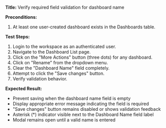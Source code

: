 **Title:** Verify required field validation for dashboard name

**Preconditions:**
  1. At least one user-created dashboard exists in the Dashboards table.

**Test Steps:**
  1. Login to the workspace as an authenticated user.
  2. Navigate to the Dashboard List page.
  3. Click on the "More Actions" button (three dots) for any dashboard.
  4. Click on "Rename" from the dropdown menu.
  5. Clear the "Dashboard Name" field completely.
  6. Attempt to click the "Save changes" button.
  7. Verify validation behavior.


**Expected Result:**
* Prevent saving when the dashboard name field is empty
* Display appropriate error message indicating the field is required
* "Save changes" button remains disabled or shows validation feedback
* Asterisk (*) indicator visible next to the Dashboard Name field label
* Modal remains open until a valid name is entered